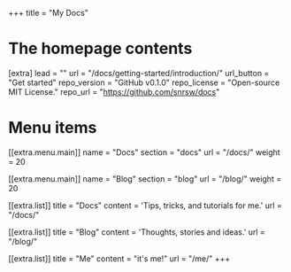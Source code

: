+++
title = "My Docs"


# The homepage contents
[extra]
lead = ""
url = "/docs/getting-started/introduction/"
url_button = "Get started"
repo_version = "GitHub v0.1.0"
repo_license = "Open-source MIT License."
repo_url = "https://github.com/snrsw/docs"

# Menu items
[[extra.menu.main]]
name = "Docs"
section = "docs"
url = "/docs/"
weight = 20

[[extra.menu.main]]
name = "Blog"
section = "blog"
url = "/blog/"
weight = 20

[[extra.list]]
title = "Docs"
content = 'Tips, tricks, and tutorials for me.'
url = "/docs/"

[[extra.list]]
title = "Blog"
content = 'Thoughts, stories and ideas.'
url = "/blog/"

[[extra.list]]
title = "Me"
content = "it's me!"
url = "/me/"
+++
